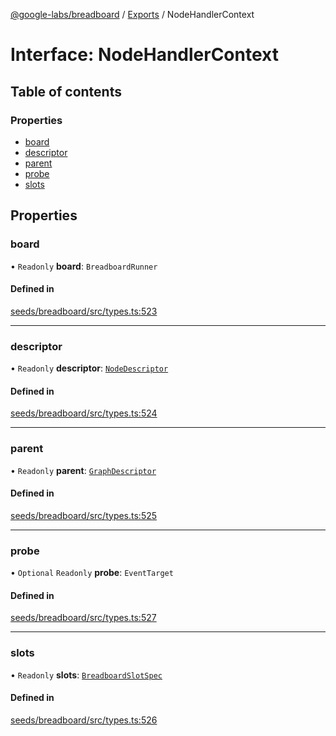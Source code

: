 [@google-labs/breadboard](../README.md) / [Exports](../modules.md) / NodeHandlerContext

# Interface: NodeHandlerContext

## Table of contents

### Properties

- [board](NodeHandlerContext.md#board)
- [descriptor](NodeHandlerContext.md#descriptor)
- [parent](NodeHandlerContext.md#parent)
- [probe](NodeHandlerContext.md#probe)
- [slots](NodeHandlerContext.md#slots)

## Properties

### board

• `Readonly` **board**: `BreadboardRunner`

#### Defined in

[seeds/breadboard/src/types.ts:523](https://github.com/breadboard-ai/breadboard/blob/99919d5/seeds/breadboard/src/types.ts#L523)

---

### descriptor

• `Readonly` **descriptor**: [`NodeDescriptor`](../modules.md#nodedescriptor)

#### Defined in

[seeds/breadboard/src/types.ts:524](https://github.com/breadboard-ai/breadboard/blob/99919d5/seeds/breadboard/src/types.ts#L524)

---

### parent

• `Readonly` **parent**: [`GraphDescriptor`](../modules.md#graphdescriptor)

#### Defined in

[seeds/breadboard/src/types.ts:525](https://github.com/breadboard-ai/breadboard/blob/99919d5/seeds/breadboard/src/types.ts#L525)

---

### probe

• `Optional` `Readonly` **probe**: `EventTarget`

#### Defined in

[seeds/breadboard/src/types.ts:527](https://github.com/breadboard-ai/breadboard/blob/99919d5/seeds/breadboard/src/types.ts#L527)

---

### slots

• `Readonly` **slots**: [`BreadboardSlotSpec`](../modules.md#breadboardslotspec)

#### Defined in

[seeds/breadboard/src/types.ts:526](https://github.com/breadboard-ai/breadboard/blob/99919d5/seeds/breadboard/src/types.ts#L526)
